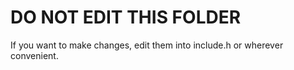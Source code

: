 # DO NOT EDIT THIS FOLDER

If you want to make changes, edit them into include.h or wherever convenient.

